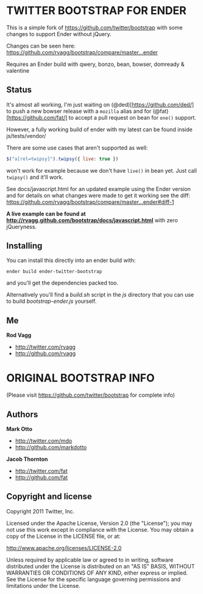 TWITTER BOOTSTRAP FOR ENDER
===========================

This is a simple fork of https://github.com/twitter/bootstrap with some changes to support Ender without jQuery.

Changes can be seen here: https://github.com/rvagg/bootstrap/compare/master...ender

Requires an Ender build with qwery, bonzo, bean, bowser, domready & valentine

Status
------

It's almost all working, I'm just waiting on (@ded)[https://github.com/ded/] to push a new bowser release with a `mozilla` alias and for (@fat)[https://github.com/fat/] to accept a pull request on bean for `one()` support.

However, a fully working build of ender with my latest can be found inside js/tests/vendor/

There are some use cases that aren't supported as well:

```js
$("a[rel=twipsy]").twipsy({ live: true })
```

won't work for example because we don't have `live()` in bean yet. Just call `twipsy()` and it'll work.

See docs/javascript.html for an updated example using the Ender version and for details on what changes were made
to get it working see the diff: https://github.com/rvagg/bootstrap/compare/master...ender#diff-1

**A live example can be found at http://rvagg.github.com/bootstrap/docs/javascript.html** with zero jQueryness.

Installing
----------

You can install this directly into an ender build with:

```
ender build ender-twitter-bootstrap
```

and you'll get the dependencies packed too.

Alternatively you'll find a *build.sh* script in the *js* directory that you can use to build *bootstrap-ender.js* yourself.

Me
--

**Rod Vagg**

+ http://twitter.com/rvagg
+ http://github.com/rvagg


ORIGINAL BOOTSTRAP INFO
=======================

(Please visit https://github.com/twitter/bootstrap for complete info)

Authors
-------

**Mark Otto**

+ http://twitter.com/mdo
+ http://github.com/markdotto

**Jacob Thornton**

+ http://twitter.com/fat
+ http://github.com/fat


Copyright and license
---------------------

Copyright 2011 Twitter, Inc.

Licensed under the Apache License, Version 2.0 (the "License");
you may not use this work except in compliance with the License.
You may obtain a copy of the License in the LICENSE file, or at:

   http://www.apache.org/licenses/LICENSE-2.0

Unless required by applicable law or agreed to in writing, software
distributed under the License is distributed on an "AS IS" BASIS,
WITHOUT WARRANTIES OR CONDITIONS OF ANY KIND, either express or implied.
See the License for the specific language governing permissions and
limitations under the License.
